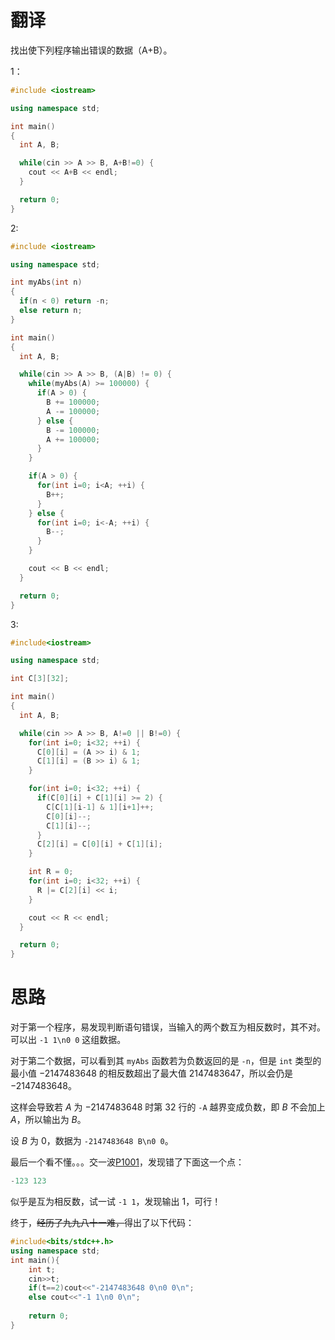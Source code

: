 # 翻译

找出使下列程序输出错误的数据（A+B）。

1：

```cpp
#include <iostream>

using namespace std;

int main()
{
  int A, B;

  while(cin >> A >> B, A+B!=0) {
    cout << A+B << endl;
  }

  return 0;
}
```

2:

```cpp
#include <iostream>

using namespace std;

int myAbs(int n)
{
  if(n < 0) return -n;
  else return n;
}

int main()
{
  int A, B;

  while(cin >> A >> B, (A|B) != 0) {
    while(myAbs(A) >= 100000) {
      if(A > 0) {
        B += 100000;
        A -= 100000;
      } else {
        B -= 100000;
        A += 100000;
      }
    }

    if(A > 0) {
      for(int i=0; i<A; ++i) {
        B++;
      }
    } else {
      for(int i=0; i<-A; ++i) {
        B--;
      }
    }

    cout << B << endl;
  }

  return 0;
}
```

3:

```cpp
#include<iostream>

using namespace std;

int C[3][32];

int main()
{
  int A, B;

  while(cin >> A >> B, A!=0 || B!=0) {
    for(int i=0; i<32; ++i) {
      C[0][i] = (A >> i) & 1;
      C[1][i] = (B >> i) & 1;
    }

    for(int i=0; i<32; ++i) {
      if(C[0][i] + C[1][i] >= 2) {
        C[C[1][i-1] & 1][i+1]++;
        C[0][i]--;
        C[1][i]--;
      }
      C[2][i] = C[0][i] + C[1][i];
    }

    int R = 0;
    for(int i=0; i<32; ++i) {
      R |= C[2][i] << i;
    }

    cout << R << endl;
  }

  return 0;
}
```

# 思路

对于第一个程序，易发现判断语句错误，当输入的两个数互为相反数时，其不对。可以出 `-1 1\n0 0` 这组数据。

对于第二个数据，可以看到其 `myAbs` 函数若为负数返回的是 `-n`，但是 `int` 类型的最小值 $-2147483648$ 的相反数超出了最大值 $2147483647$，所以会仍是 $-2147483648$。

这样会导致若 $A$ 为 $-2147483648$ 时第 $32$ 行的 `-A` 越界变成负数，即 $B$ 不会加上 $A$，所以输出为 $B$。

设 $B$ 为 $0$，数据为 `-2147483648 B\n0 0`。

最后一个看不懂。。。交一波[P1001](https://www.luogu.com.cn/problem/P1001)，发现错了下面这一个点：

```cpp
-123 123
```

似乎是互为相反数，试一试 `-1 1`，发现输出 $1$，可行！

终于，~~经历了九九八十一难，~~得出了以下代码：

```cpp
#include<bits/stdc++.h>
using namespace std;
int main(){
	int t;
	cin>>t;
	if(t==2)cout<<"-2147483648 0\n0 0\n";
	else cout<<"-1 1\n0 0\n";
	
	return 0;
}
```